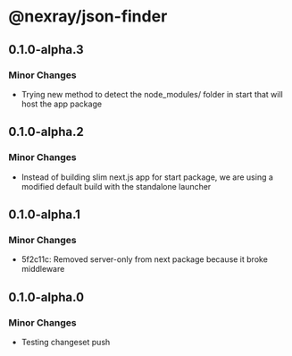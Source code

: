 # @nexray/json-finder

## 0.1.0-alpha.3

### Minor Changes

-   Trying new method to detect the node_modules/ folder in start that will host the app package

## 0.1.0-alpha.2

### Minor Changes

-   Instead of building slim next.js app for start package, we are using a modified default build with the standalone launcher

## 0.1.0-alpha.1

### Minor Changes

-   5f2c11c: Removed server-only from next package because it broke middleware

## 0.1.0-alpha.0

### Minor Changes

-   Testing changeset push
